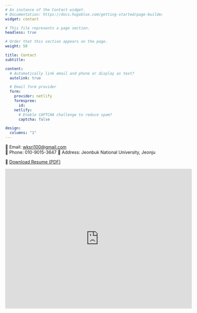 ```yaml
---
# An instance of the Contact widget.
# Documentation: https://docs.hugoblox.com/getting-started/page-builder/
widget: contact

# This file represents a page section.
headless: true

# Order that this section appears on the page.
weight: 50

title: Contact
subtitle:

content:
  # Automatically link email and phone or display as text?
  autolink: true

  # Email form provider
  form:
    provider: netlify
    formspree:
      id:
    netlify:
      # Enable CAPTCHA challenge to reduce spam?
      captcha: false

design:
  columns: "1"
---
```


📧 Email: wksri100@gmail.com  
📱 Phone: 010-9015-3647
📍 Address: Jeonbuk National University, Jeonju

📄 [Download Resume (PDF)](/files/cv.pdf)

<iframe src="https://www.google.com/maps/embed?pb=!1m18!1m12!1m3!1d3234.1217515661183!2d127.13169261117869!3d35.84601802078993!2m3!1f0!2f0!3f0!3m2!1i1024!2i768!4f13.1!3m3!1m2!1s0x35702369ead71b35%3A0xd36ad9820d4b74a!2z7KCE67aB64yA7ZWZ6rWQIOy7tO2TqO2EsOqzte2Vmeu2gA!5e0!3m2!1sko!2skr!4v1761439155067!5m2!1sko!2skr" width="600" height="450" style="border:0;" allowfullscreen="" loading="lazy" referrerpolicy="no-referrer-when-downgrade"></iframe>
